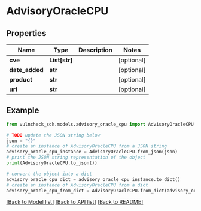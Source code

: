 # AdvisoryOracleCPU


## Properties

Name | Type | Description | Notes
------------ | ------------- | ------------- | -------------
**cve** | **List[str]** |  | [optional] 
**date_added** | **str** |  | [optional] 
**product** | **str** |  | [optional] 
**url** | **str** |  | [optional] 

## Example

```python
from vulncheck_sdk.models.advisory_oracle_cpu import AdvisoryOracleCPU

# TODO update the JSON string below
json = "{}"
# create an instance of AdvisoryOracleCPU from a JSON string
advisory_oracle_cpu_instance = AdvisoryOracleCPU.from_json(json)
# print the JSON string representation of the object
print(AdvisoryOracleCPU.to_json())

# convert the object into a dict
advisory_oracle_cpu_dict = advisory_oracle_cpu_instance.to_dict()
# create an instance of AdvisoryOracleCPU from a dict
advisory_oracle_cpu_from_dict = AdvisoryOracleCPU.from_dict(advisory_oracle_cpu_dict)
```
[[Back to Model list]](../README.md#documentation-for-models) [[Back to API list]](../README.md#documentation-for-api-endpoints) [[Back to README]](../README.md)


